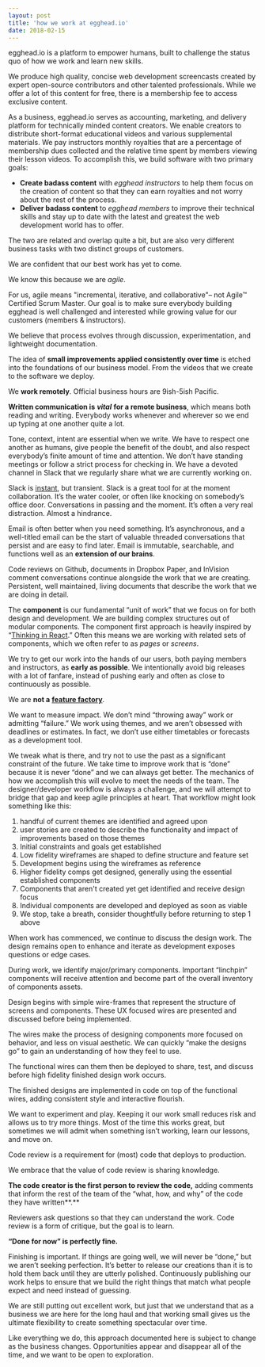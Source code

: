 ```yaml
---
layout: post
title: 'how we work at egghead.io'
date: 2018-02-15
---
```


egghead.io is a platform to empower humans, built to challenge the status quo of how we work and learn new skills.

We produce high quality, concise web development screencasts created by expert open-source contributors and other talented professionals. While we offer a lot of this content for free, there is a membership fee to access exclusive content.

As a business, egghead.io serves as accounting, marketing, and delivery platform for technically minded content creators. We enable creators to distribute short-format educational videos and various supplemental materials. We pay instructors monthly royalties that are a percentage of membership dues collected and the relative time spent by members viewing their lesson videos.
To accomplish this, we build software with two primary goals:

- **Create badass content** with _egghead instructors_ to help them focus on the creation of content so that they can earn royalties and not worry about the rest of the process.
- **Deliver badass content** to _egghead members_ to improve their technical skills and stay up to date with the latest and greatest the web development world has to offer.

The two are related and overlap quite a bit, but are also very different business tasks with two distinct groups of customers.

We are confident that our best work has yet to come.

We know this because we are _agile_.

For us, agile means "incremental, iterative, and collaborative"– not Agile™ Certified Scrum Master.
Our goal is to make sure everybody building egghead is well challenged and interested while growing value for our customers (members & instructors).

We believe that process evolves through discussion, experimentation, and lightweight documentation.

The idea of **small improvements applied consistently over time** is etched into the foundations of our business model. From the videos that we create to the software we deploy.

We **work remotely**. Official business hours are 9ish-5ish Pacific.

**Written communication is** **_vital_** **for a remote business**, which means both reading and writing. Everybody works whenever and wherever so we end up typing at one another quite a lot.

Tone, context, intent are essential when we write. We have to respect one another as humans, give people the benefit of the doubt, and also respect everybody’s finite amount of time and attention.
We don’t have standing meetings or follow a strict process for checking in. We have a devoted channel in Slack that we regularly share what we are currently working on.

Slack is [instant](https://m.signalvnoise.com/is-group-chat-making-you-sweat-744659addf7d), but transient. Slack is a great tool for at the moment collaboration. It’s the water cooler, or often like knocking on somebody’s office door. Conversations in passing and the moment. It’s often a very real distraction. Almost a hindrance.

Email is often better when you need something. It’s asynchronous, and a well-titled email can be the start of valuable threaded conversations that persist and are easy to find later. Email is immutable, searchable, and functions well as an **extension of our brains**.

Code reviews on Github, documents in Dropbox Paper, and InVision comment conversations continue alongside the work that we are creating. Persistent, well maintained, living documents that describe the work that we are doing in detail.

The **component** is our fundamental “unit of work” that we focus on for both design and development. We are building complex structures out of modular components. The component first approach is heavily inspired by “[Thinking in React](https://facebook.github.io/react/docs/thinking-in-react.html).” Often this means we are working with related sets of components, which we often refer to as _pages_ or _screens_.

We try to get our work into the hands of our users, both paying members and instructors, as **early as possible**. We intentionally avoid big releases with a lot of fanfare, instead of pushing early and often as close to continuously as possible.

We are **not a** [**feature factory**](https://hackernoon.com/12-signs-youre-working-in-a-feature-factory-44a5b938d6a2#.8pwdwur1t).

We want to measure impact. We don’t mind “throwing away” work or admitting “failure.” We work using themes, and we aren’t obsessed with deadlines or estimates. In fact, we don’t use either timetables or forecasts as a development tool.

We tweak what is there, and try not to use the past as a significant constraint of the future. We take time to improve work that is “done” because it is never “done” and we can always get better.
The mechanics of how we accomplish this will evolve to meet the needs of the team. The designer/developer workflow is always a challenge, and we will attempt to bridge that gap and keep agile principles at heart. That workflow might look something like this:

1. handful of current themes are identified and agreed upon
2. user stories are created to describe the functionality and impact of improvements based on those themes
3. Initial constraints and goals get established
4. Low fidelity wireframes are shaped to define structure and feature set
5. Development begins using the wireframes as reference
6. Higher fidelity comps get designed, generally using the essential established components
7. Components that aren't created yet get identified and receive design focus
8. Individual components are developed and deployed as soon as viable
9. We stop, take a breath, consider thoughtfully before returning to step 1 above

When work has commenced, we continue to discuss the design work. The design remains open to enhance and iterate as development exposes questions or edge cases.

During work, we identify major/primary components. Important “linchpin” components will receive attention and become part of the overall inventory of components assets.

Design begins with simple wire-frames that represent the structure of screens and components. These UX focused wires are presented and discussed before being implemented.

The wires make the process of designing components more focused on behavior, and less on visual aesthetic. We can quickly “make the designs go” to gain an understanding of how they feel to use.

The functional wires can them then be deployed to share, test, and discuss before high fidelity finished design work occurs.

The finished designs are implemented in code on top of the functional wires, adding consistent style and interactive flourish.

We want to experiment and play. Keeping it our work small reduces risk and allows us to try more things. Most of the time this works great, but sometimes we will admit when something isn’t working, learn our lessons, and move on.

Code review is a requirement for (most) code that deploys to production.

We embrace that the value of code review is sharing knowledge.

**The code creator is the first person to review the code,** adding comments that inform the rest of the team of the “what, how, and why” of the code they have written**.**

Reviewers ask questions so that they can understand the work. Code review is a form of critique, but the goal is to learn.

**“Done for now” is perfectly fine.**

Finishing is important. If things are going well, we will never be “done,” but we aren’t seeking perfection. It’s better to release our creations than it is to hold them back until they are utterly polished. Continuously publishing our work helps to ensure that we build the right things that match what people expect and need instead of guessing.

We are still putting out excellent work, but just that we understand that as a business we are here for the long haul and that working small gives us the ultimate flexibility to create something spectacular over time.

Like everything we do, this approach documented here is subject to change as the business changes. Opportunities appear and disappear all of the time, and we want to be open to exploration.
